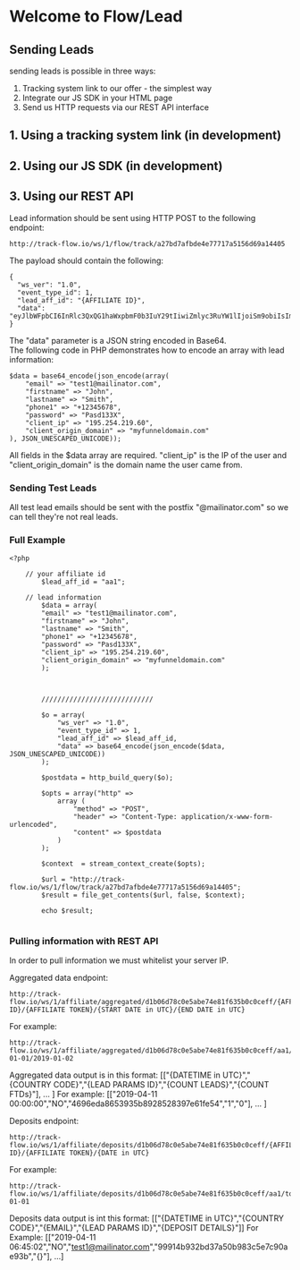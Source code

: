 # Welcome to Flow/Lead

## Sending Leads

sending leads is possible in three ways:

1. Tracking system link to our offer - the simplest way
2. Integrate our JS SDK in your HTML page
3. Send us HTTP requests via our REST API interface

## 1. Using a tracking system link (in development)

## 2. Using our JS SDK (in development)

## 3. Using our REST API

Lead information should be sent using HTTP POST to the following endpoint:
```
http://track-flow.io/ws/1/flow/track/a27bd7afbde4e77717a5156d69a14405
```

The payload should contain the following:
```
{
  "ws_ver": "1.0",
  "event_type_id": 1,
  "lead_aff_id": "{AFFILIATE ID}",
  "data": "eyJlbWFpbCI6InRlc3QxQG1haWxpbmF0b3IuY29tIiwiZmlyc3RuYW1lIjoiSm9obiIsImxhc3RuYW1lIjoiU21pdGgiLCAicGhvbmUxIjogIisxMjM0NTY3OCIsICJwYXNzd29yZCI6ICJQYXNkMTMzWCIsICJjbGllbnRfaXAiOiAiMTk1LjI1NC4yMTkuNjAiLCAiY2xpZW50X29yaWdpbl9kb21haW4iOiAibXlmdW5uZWxkb21haW4uY29tIn0="
}
```

The "data" parameter is a JSON string encoded in Base64.  
The following code in PHP demonstrates how to encode an array with lead information:
```
$data = base64_encode(json_encode(array(
	"email" => "test1@mailinator.com",
	"firstname" => "John",
	"lastname" => "Smith",
	"phone1" => "+12345678",
	"password" => "Pasd133X",
	"client_ip" => "195.254.219.60",
	"client_origin_domain" => "myfunneldomain.com"
), JSON_UNESCAPED_UNICODE));
```

All fields in the $data array are required. "client_ip" is the IP of the user and "client_origin_domain" is the domain name the user came from.

### Sending Test Leads

All test lead emails should be sent with the postfix "@mailinator.com" so we can tell they're not real leads.

### Full Example

```
<?php

	// your affiliate id
        $lead_aff_id = "aa1";

	// lead information
        $data = array(
	    "email" => "test1@mailinator.com",
	    "firstname" => "John",
	    "lastname" => "Smith",
	    "phone1" => "+12345678",
	    "password" => "Pasd133X",
	    "client_ip" => "195.254.219.60",
	    "client_origin_domain" => "myfunneldomain.com"
        );



        ////////////////////////////

        $o = array(
            "ws_ver" => "1.0",
            "event_type_id" => 1,
            "lead_aff_id" => $lead_aff_id,
            "data" => base64_encode(json_encode($data, JSON_UNESCAPED_UNICODE))
        );

        $postdata = http_build_query($o);
    
        $opts = array("http" => 
            array (
                "method" => "POST",
                "header" => "Content-Type: application/x-www-form-urlencoded",
                "content" => $postdata
            )
        );
    
        $context  = stream_context_create($opts);
    
        $url = "http://track-flow.io/ws/1/flow/track/a27bd7afbde4e77717a5156d69a14405";
        $result = file_get_contents($url, false, $context);        

        echo $result;
	
```

### Pulling information with REST API

In order to pull information we must whitelist your server IP.

Aggregated data endpoint:
```
http://track-flow.io/ws/1/affiliate/aggregated/d1b06d78c0e5abe74e81f635b0c0ceff/{AFFILIATE ID}/{AFFILIATE TOKEN}/{START DATE in UTC}/{END DATE in UTC}
```
For example:
```
http://track-flow.io/ws/1/affiliate/aggregated/d1b06d78c0e5abe74e81f635b0c0ceff/aa1/token123/2019-01-01/2019-01-02
```

Aggregated data output is in this format: [["{DATETIME in UTC}","{COUNTRY CODE}","{LEAD PARAMS ID}","{COUNT LEADS}","{COUNT FTDs}"], ... ]
For example: [["2019-04-11 00:00:00","NO","4696eda8653935b8928528397e61fe54","1","0"], ... ]

Deposits endpoint:
```
http://track-flow.io/ws/1/affiliate/deposits/d1b06d78c0e5abe74e81f635b0c0ceff/{AFFILIATE ID}/{AFFILIATE TOKEN}/{DATE in UTC}
```
For example:
```
http://track-flow.io/ws/1/affiliate/deposits/d1b06d78c0e5abe74e81f635b0c0ceff/aa1/token123/2019-01-01
```

Deposits data output is int this format: [["{DATETIME in UTC}","{COUNTRY CODE}","{EMAIL}","{LEAD PARAMS ID}","{DEPOSIT DETAILS}"]]
For Example: [["2019-04-11 06:45:02","NO","test1@mailinator.com","99914b932bd37a50b983c5e7c90ae93b","{}"], ...]


